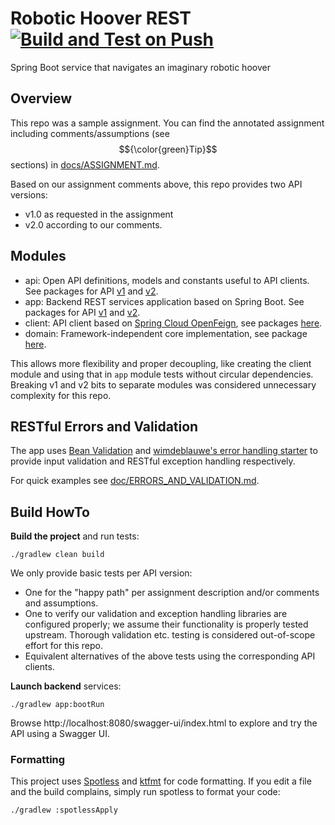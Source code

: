 # Robotic Hoover REST [![Build and Test on Push](https://github.com/manosbatsis/robotic-hoover-rest/actions/workflows/build.yml/badge.svg)](https://github.com/manosbatsis/robotic-hoover-rest/actions/workflows/build.yml)

Spring Boot service that navigates an imaginary robotic hoover

## Overview

This repo was a sample assignment. You can find the annotated assignment 
including comments/assumptions (see $${\color{green}Tip}$$ sections) in [docs/ASSIGNMENT.md](doc/ASSIGNMENT.md).

Based on our assignment comments above, this repo provides two API versions:

- v1.0 as requested in the assignment
- v2.0 according to our comments.

## Modules

- api: Open API definitions, models and constants useful to API clients. 
  See packages for API [v1](api/src/main/kotlin/com/github/manosbatsis/robotichooverrest/api/instruction/v1) 
  and [v2](api/src/main/kotlin/com/github/manosbatsis/robotichooverrest/api/instruction/v2).
- app: Backend REST services application based on Spring Boot. See packages for API 
  [v1](app/src/main/kotlin/com/github/manosbatsis/robotichooverrest/app/instruction/v1) 
  and [v2](app/src/main/kotlin/com/github/manosbatsis/robotichooverrest/app/instruction/v2).
- client: API client based on [Spring Cloud OpenFeign](https://spring.io/projects/spring-cloud-openfeign), 
  see packages [here](client/src/main/kotlin/com/github/manosbatsis/robotichooverrest/client/instruction).
- domain: Framework-independent core implementation, see package [here](domain/src/main/kotlin/com/github/manosbatsis/robotichooverrest/domain/instruction).

This allows more flexibility and proper decoupling, like creating the client module and using that in 
`app` module tests without circular dependencies. Breaking v1 and v2 bits to separate modules was considered 
unnecessary complexity for this repo.

## RESTful Errors and Validation

The app uses [Bean Validation](https://beanvalidation.org/)
and [wimdeblauwe's error handling starter](https://wimdeblauwe.github.io/error-handling-spring-boot-starter/current/) 
to provide input validation and RESTful exception handling respectively. 

For quick examples see [doc/ERRORS_AND_VALIDATION.md](doc/ERRORS_AND_VALIDATION.md).

## Build HowTo

**Build the project** and run tests:

	./gradlew clean build

We only provide basic tests per API version:

- One for the "happy path" per assignment description and/or comments and assumptions.
- One to verify our validation and exception handling libraries are configured properly; 
  we assume their functionality is properly tested upstream. Thorough validation etc. testing 
  is considered out-of-scope effort for this repo.
- Equivalent alternatives of the above tests using the corresponding API clients.

**Launch backend** services:

	./gradlew app:bootRun

Browse http://localhost:8080/swagger-ui/index.html to explore and try the API using a Swagger UI.

### Formatting

This project uses [Spotless](https://github.com/diffplug/spotless?tab=readme-ov-file#-spotless-keep-your-code-spotless) 
and [ktfmt](https://facebook.github.io/ktfmt/) for code formatting. If you edit a file and the build complains, simply 
run spotless to format your code:

    ./gradlew :spotlessApply